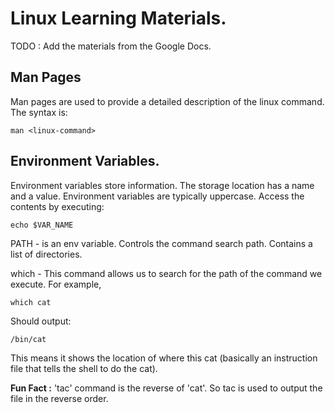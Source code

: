 # Linux Learning Materials.

TODO : Add the materials from the Google Docs.

## Man Pages

Man pages are used to provide a detailed description of the linux command. The syntax is:

```
man <linux-command>
```

## Environment Variables.

Environment variables store information. The storage location has a name and a value. Environment variables are typically uppercase. Access the contents by executing:

```
echo $VAR_NAME
```

PATH - is an env variable. Controls the command search path. Contains a list of directories. 

which - This command allows us to search for the path of the command we execute. For example, 

```
which cat
```

Should output:

```
/bin/cat
```

This means it shows the location of where this cat (basically an instruction file that tells the shell to do the cat).

**Fun Fact :** 'tac' command is the reverse of 'cat'. So tac is used to output the file in the reverse order.